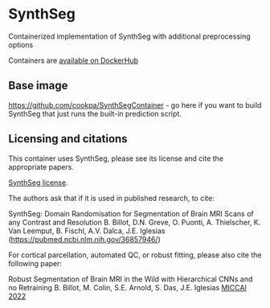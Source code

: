 # SynthSeg
Containerized implementation of SynthSeg with additional preprocessing options

Containers are [available on DockerHub](https://hub.docker.com/repository/docker/cookpa/synthseg-mask/general)


## Base image

https://github.com/cookpa/SynthSegContainer - go here if you want to build SynthSeg that just runs the built-in prediction script.


## Licensing and citations

This container uses SynthSeg, please see its license and cite the appropriate papers.

[SynthSeg license](https://github.com/BBillot/SynthSeg/blob/master/LICENSE.txt).

The authors ask that if it is used in published research, to cite:

SynthSeg: Domain Randomisation for Segmentation of Brain MRI Scans of any
Contrast and Resolution
B. Billot, D.N. Greve, O. Puonti, A. Thielscher, K. Van Leemput, B. Fischl, A.V.
Dalca, J.E. Iglesias (https://pubmed.ncbi.nlm.nih.gov/36857946/)

For cortical parcellation, automated QC, or robust fitting, please also cite the following
paper:

Robust Segmentation of Brain MRI in the Wild with Hierarchical CNNs and no Retraining
B. Billot, M. Colin, S.E. Arnold, S. Das, J.E. Iglesias [MICCAI
2022](https://link.springer.com/chapter/10.1007/978-3-031-16443-9_52)


